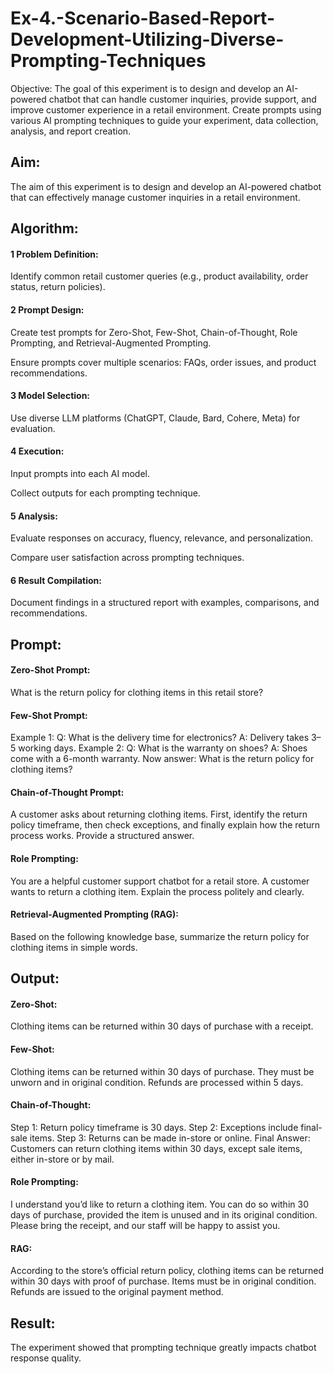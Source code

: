 # Ex-4.-Scenario-Based-Report-Development-Utilizing-Diverse-Prompting-Techniques
Objective: The goal of this experiment is to design and develop an AI-powered chatbot that can handle customer inquiries, provide support, and improve customer experience in a retail environment. Create prompts using various AI prompting techniques to guide your experiment, data collection, analysis, and report creation.
## Aim:
The aim of this experiment is to design and develop an AI-powered chatbot that can effectively manage customer inquiries in a retail environment.
## Algorithm:
#### 1 Problem Definition:
Identify common retail customer queries (e.g., product availability, order status, return policies).

#### 2 Prompt Design:

Create test prompts for Zero-Shot, Few-Shot, Chain-of-Thought, Role Prompting, and Retrieval-Augmented Prompting.

Ensure prompts cover multiple scenarios: FAQs, order issues, and product recommendations.

#### 3 Model Selection:
Use diverse LLM platforms (ChatGPT, Claude, Bard, Cohere, Meta) for evaluation.

#### 4 Execution:

Input prompts into each AI model.

Collect outputs for each prompting technique.

#### 5 Analysis:

Evaluate responses on accuracy, fluency, relevance, and personalization.

Compare user satisfaction across prompting techniques.

#### 6 Result Compilation:
Document findings in a structured report with examples, comparisons, and recommendations.
## Prompt:
#### Zero-Shot Prompt:
What is the return policy for clothing items in this retail store?

#### Few-Shot Prompt:
Example 1: Q: What is the delivery time for electronics? A: Delivery takes 3–5 working days.
Example 2: Q: What is the warranty on shoes? A: Shoes come with a 6-month warranty.
Now answer: What is the return policy for clothing items?

#### Chain-of-Thought Prompt:
A customer asks about returning clothing items. First, identify the return policy timeframe, then check exceptions, and finally explain how the return process works. Provide a structured answer.

#### Role Prompting:
You are a helpful customer support chatbot for a retail store. A customer wants to return a clothing item. Explain the process politely and clearly.

#### Retrieval-Augmented Prompting (RAG):
Based on the following knowledge base, summarize the return policy for clothing items in simple words.
## Output:
#### Zero-Shot: 
Clothing items can be returned within 30 days of purchase with a receipt.

#### Few-Shot: 
Clothing items can be returned within 30 days of purchase. They must be unworn and in original condition. Refunds are processed within 5 days.

#### Chain-of-Thought: 
Step 1: Return policy timeframe is 30 days. 
Step 2: Exceptions include final-sale items. 
Step 3: Returns can be made in-store or online. Final Answer: Customers can return clothing items within 30 days, except sale items, either in-store or by mail.

#### Role Prompting: 
I understand you’d like to return a clothing item. You can do so within 30 days of purchase, provided the item is unused and in its original condition. Please bring the receipt, and our staff will be happy to assist you.

#### RAG: 
According to the store’s official return policy, clothing items can be returned within 30 days with proof of purchase. Items must be in original condition. Refunds are issued to the original payment method.
## Result:
The experiment showed that prompting technique greatly impacts chatbot response quality.
